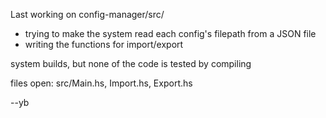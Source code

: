Last working on config-manager/src/
- trying to make the system read each config's filepath from a JSON file
- writing the functions for import/export

system builds, but none of the code is tested by compiling

files open: src/Main.hs, Import.hs, Export.hs

--yb
